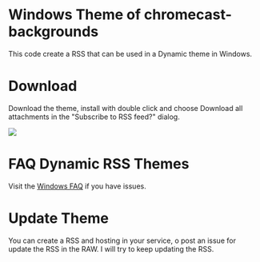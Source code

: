 # Windows Theme of chromecast-backgrounds #
This code create a RSS that can be used in a Dynamic theme in Windows.

# Download #

Download the theme, install with double click and choose Download all attachments in the "Subscribe to RSS feed?" dialog.

![](http://onlinetechtipscom.c.presscdn.com/wp-content/uploads/2010/01/subscribe_thumb.png)


# FAQ Dynamic RSS Themes #

Visit the [Windows FAQ](http://windows.microsoft.com/en-us/windows/rss-theme-faq) if you have issues.

# Update Theme # 
You can create a RSS and hosting in your service, o post an issue for update the RSS in the RAW. I will try to keep updating the RSS.
